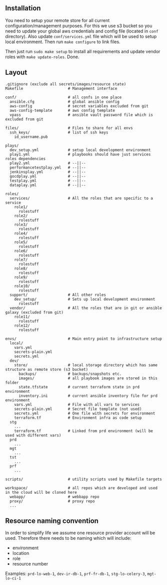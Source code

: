 ## Installation

You need to setup your remote store for all current configuration/management purposes. For this we use s3 bucket so you
need to update your global aws credentials and config file (located in `conf` directory). Also update `conf/services.yml` file which will be used to setup local environment. Then run `make configure`
to link files.

Then just run `sudo make setup` to install all requirements and update vendor roles with `make update-roles`. Done.


## Layout

    .gitignore (exclude all secrets/images/resource state)
    Makefile                    # Management interface

    conf/                       # all confs in one place
      ansible.cfg               # global ansible config
      aws-config                # secret variables excluded from git
      aws-config-template       # aws config template
      vpass                     # ansible vault password file which is excluded from git

    files/                      # Files to share for all envs
      ssh_keys/                 # list of ssh keys
        id_username.pub

    plays/
      dev_setup.yml             # setup local development environment
      play1.yml                 # playbooks should have just services roles dependencies
      play2.yml                 # --||--
      performancetestplay.yml   # --||--
      jenkinsplay.yml           # --||--
      gocdplay.yml              # --||--
      testplay.yml              # --||--
      dataplay.yml              # --||--

    roles/
      services/                 # All the roles that are specific to a service
        role1/
          rolestuff
        role2/
          rolestuff
        role3/
          rolestuff
        role4/
          rolestuff
        role5/
          rolestuff
        role6/
          rolestuff
        role7/
          rolestuff
        role8/
          rolestuff
        role9/
          rolestuff
        role10/
          rolestuff
      support/                  # All other roles
        dev_setup/              # Sets up local development environment
          rolestuff
      vendor/                   # All the roles that are in git or ansible galaxy (excluded from git)
        role11/
          rolestuff
        role12/
          rolestuff

    envs/                       # Main entry point to infrastructure setup
      local/
        vars.yml
        secrets-plain.yml
        secrets.yml
      dev/
        store/                  # local storage directory which has same structure as remote store (s3 bucket)
          backups/              # backups/snapshots etc.
          images/               # all playbook images are stored in this folder
          state.tfstate         # current terraform state in prd environment
          inventory.ini         # current ansible inventory file for prd environment
        vars.yml                # File with all vars to services
        secrets-plain.yml       # Secret file template (not used)
        secrets.yml             # One file with secrets for environment
        terraform.tf            # Environment infra as code setup
      stg
        ...
        terraform.tf            # Linked from prd environment (will be used with different vars)
      prd
        ...
      mgt
        ...
      tst
        ...
      prf
        ...

    scripts/                    # utility scripts used by Makefile targets

    workspace/                  # all repos which are developed and used in the cloud will be cloned here
      webapp/                   # webbapp repo
      proxy/                    # proxy repo
      ...

## Resource naming convention

In order to simplify life we assume one resource provider account will be used. Therefore there needs to be naming
which will include:
- environment
- location
- role
- resource number

Examples: `prd-lo-web-1`, `dev-ir-db-1`, `prf-fr-db-1`, `stg-lo-celery-3`, `mgt-lo-ci-1`
